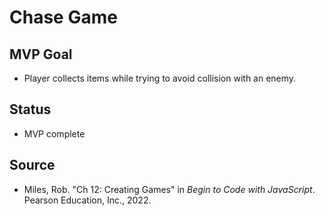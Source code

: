 # Chase Game

## MVP Goal

- Player collects items while trying to avoid collision with an enemy.

## Status

- MVP complete

## Source

- Miles, Rob. "Ch 12: Creating Games" in _Begin to Code with JavaScript_. Pearson Education, Inc., 2022.
